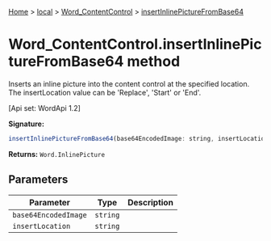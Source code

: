[Home](./index) &gt; [local](local.md) &gt; [Word\_ContentControl](local.word_contentcontrol.md) &gt; [insertInlinePictureFromBase64](local.word_contentcontrol.insertinlinepicturefrombase64.md)

# Word\_ContentControl.insertInlinePictureFromBase64 method

Inserts an inline picture into the content control at the specified location. The insertLocation value can be 'Replace', 'Start' or 'End'. 

 \[Api set: WordApi 1.2\]

**Signature:**
```javascript
insertInlinePictureFromBase64(base64EncodedImage: string, insertLocation: string): Word.InlinePicture;
```
**Returns:** `Word.InlinePicture`

## Parameters

|  Parameter | Type | Description |
|  --- | --- | --- |
|  `base64EncodedImage` | `string` |  |
|  `insertLocation` | `string` |  |

